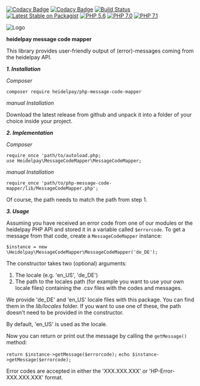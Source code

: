 [![Codacy Badge](https://api.codacy.com/project/badge/Coverage/1ffcac3178b54be18ec9816ef2db8e4e)](https://www.codacy.com/app/heidelpay/php-message-code-mapper?utm_source=github.com&utm_medium=referral&utm_content=heidelpay/php-messages-code-mapper&utm_campaign=Badge_Coverage)
[![Codacy Badge](https://api.codacy.com/project/badge/Grade/1ffcac3178b54be18ec9816ef2db8e4e)](https://www.codacy.com/app/heidelpay/php-message-code-mapper?utm_source=github.com&amp;utm_medium=referral&amp;utm_content=heidelpay/php-messages-code-mapper&amp;utm_campaign=Badge_Grade)
[![Build Status](https://travis-ci.org/heidelpay/php-message-code-mapper.svg?branch=master)](https://travis-ci.org/heidelpay/php-message-code-mapper)
[![Latest Stable on Packagist](https://poser.pugx.org/heidelpay/php-message-code-mapper/v/stable)](https://packagist.org/packages/heidelpay/php-message-code-mapper)
[![PHP 5.6](https://img.shields.io/badge/php-5.6-blue.svg)](http://www.php.net)
[![PHP 7.0](https://img.shields.io/badge/php-7.0-blue.svg)](http://www.php.net)
[![PHP 7.1](https://img.shields.io/badge/php-7.1-blue.svg)](http://www.php.net)

![Logo](https://dev.heidelpay.de/devHeidelpay_400_180.jpg)

**heidelpay message code mapper**

This library provides user-friendly output of (error)-messages coming from
the heidelpay API.


***1. Installation***

_Composer_
```
composer require heidelpay/php-message-code-mapper
```

_manual Installation_

Download the latest release from github and unpack it into a folder of your
choice inside your project.


***2. Implementation***

_Composer_
```
require_once 'path/to/autoload.php;
use Heidelpay\MessageCodeMapper\MessageCodeMapper;
```

_manual Installation_
```
require_once 'path/to/php-message-code-mapper/lib/MessageCodeMapper.php';
```

Of course, the path needs to match the path from step 1.


***3. Usage***

Assuming you have received an error code from one of our modules or the
heidelpay PHP API and stored it in a variable called `$errorcode`.
To get a message from that code, create a `MessageCodeMapper` instance:
```
$instance = new \Heidelpay\MessageCodeMapper\MessageCodeMapper('de_DE');
```

The constructor takes two (optional) arguments:

1. The locale (e.g. 'en_US', 'de_DE')
2. The path to the locales path (for example you want to use your own locale files) 
containing the .csv files with the codes and messages.

We provide 'de_DE' and 'en_US' locale files with this package. You can find them in the
_lib/locales_ folder. If you want to use one of these, the path doesn't need to be
provided in the constructor.

By default, 'en_US' is used as the locale.


Now you can return or print out the message by calling the `getMessage()` method:

```return $instance->getMessage($errorcode);```
```echo $instance->getMessage($errorcode);```

Error codes are accepted in either the 'XXX.XXX.XXX' or 'HP-Error-XXX.XXX.XXX' format.
